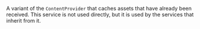 A variant of the `ContentProvider` that caches assets that have already been received. This service is not used directly, but it is used by the services that inherit from it.